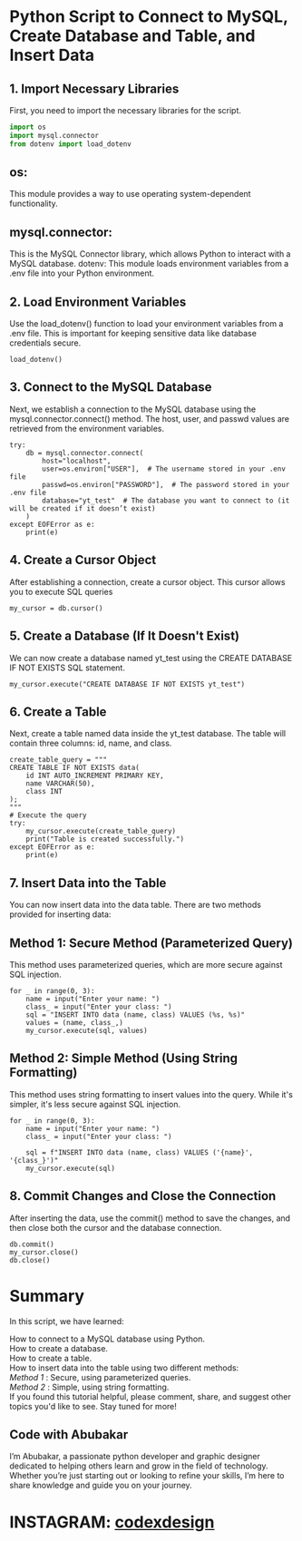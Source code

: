 
# Python Script to Connect to MySQL, Create Database and Table, and Insert Data

## 1. Import Necessary Libraries

First, you need to import the necessary libraries for the script.

```python
import os
import mysql.connector
from dotenv import load_dotenv
```
## os:
  This module provides a way to use operating system-dependent functionality.
## mysql.connector: 
  This is the MySQL Connector library, which allows Python to interact with a MySQL database.
dotenv: This module loads environment variables from a .env file into your Python environment.

## 2. Load Environment Variables
Use the load_dotenv() function to load your environment variables from a .env file. 
This is important for keeping sensitive data like database credentials secure.

```
load_dotenv()
```

## 3. Connect to the MySQL Database
Next, we establish a connection to the MySQL database using the mysql.connector.connect() method. The host, user, and passwd values are retrieved from the environment variables.
```
try:
    db = mysql.connector.connect(
        host="localhost",
        user=os.environ["USER"],  # The username stored in your .env file
        passwd=os.environ["PASSWORD"],  # The password stored in your .env file
        database="yt_test"  # The database you want to connect to (it will be created if it doesn’t exist)
    )
except EOFError as e:
    print(e)
```

## 4. Create a Cursor Object
After establishing a connection, create a cursor object. This cursor allows you to execute SQL queries
```
my_cursor = db.cursor()
```
## 5. Create a Database (If It Doesn't Exist)
We can now create a database named yt_test using the CREATE DATABASE IF NOT EXISTS SQL statement.
```
my_cursor.execute("CREATE DATABASE IF NOT EXISTS yt_test")
```
## 6. Create a Table
Next, create a table named data inside the yt_test database. The table will contain three columns: id, name, and class.
```
create_table_query = """
CREATE TABLE IF NOT EXISTS data(
    id INT AUTO_INCREMENT PRIMARY KEY,
    name VARCHAR(50),
    class INT
);
"""
# Execute the query
try:
    my_cursor.execute(create_table_query)
    print("Table is created successfully.")
except EOFError as e:
    print(e)
```
## 7. Insert Data into the Table
You can now insert data into the data table. There are two methods provided for inserting data:

## Method 1: Secure Method (Parameterized Query)
This method uses parameterized queries, which are more secure against SQL injection.
```
for _ in range(0, 3):
    name = input("Enter your name: ")
    class_ = input("Enter your class: ")
    sql = "INSERT INTO data (name, class) VALUES (%s, %s)"
    values = (name, class_,)
    my_cursor.execute(sql, values)
```
## Method 2: Simple Method (Using String Formatting)
This method uses string formatting to insert values into the query. While it's simpler, it's less secure against SQL injection.
```
for _ in range(0, 3):
    name = input("Enter your name: ")
    class_ = input("Enter your class: ")

    sql = f"INSERT INTO data (name, class) VALUES ('{name}', '{class_}')"
    my_cursor.execute(sql)
```

## 8. Commit Changes and Close the Connection
After inserting the data, use the commit() method to save the changes, and then close both the cursor and the database connection.
```
db.commit()
my_cursor.close()
db.close()
```

# Summary
In this script, we have learned:

  How to connect to a MySQL database using Python.<br>
  How to create a database.<br>
  How to create a table.<br>
  How to insert data into the table using two different methods:<br>
      *Method 1* : Secure, using parameterized queries.<br>
      *Method 2* : Simple, using string formatting.<br>
If you found this tutorial helpful, please comment, share, and suggest other topics you'd like to see. Stay tuned for more!

## Code with Abubakar
I’m Abubakar, a passionate python developer and graphic designer dedicated to helping others learn and grow in the field of technology. Whether you’re just starting out or looking to refine your skills, I’m here to share knowledge and guide you on your journey.
# INSTAGRAM: [codexdesign](https://www.instagram.com/codexdeisgn/)
